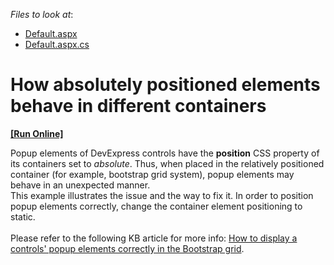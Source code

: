 <!-- default file list -->
*Files to look at*:

* [Default.aspx](./CS/Default.aspx)
* [Default.aspx.cs](./CS/Default.aspx.cs)
<!-- default file list end -->
# How absolutely positioned elements behave in different containers 
<!-- run online -->
**[[Run Online]](https://codecentral.devexpress.com/t277506/)**
<!-- run online end -->


<p>Popup elements of DevExpress controls have the <strong>position</strong> CSS property of its containers set to <em>absolute</em>. Thus, when placed in the relatively positioned container (for example, bootstrap grid system), popup elements may behave in an unexpected manner.<br />This example illustrates the issue and the way to fix it. In order to position popup elements correctly, change the container element positioning to static.<br /><br />Please refer to the following KB article for more info: <a href="https://www.devexpress.com/Support/Center/Question/Details/T277036">How to display a controls' popup elements correctly in the Bootstrap grid</a>.</p>

<br/>


